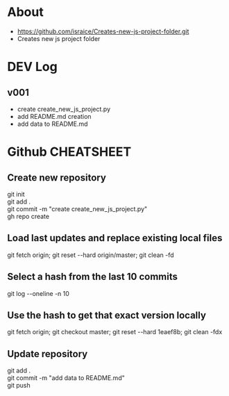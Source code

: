 # About
- https://github.com/israice/Creates-new-js-project-folder.git
- Creates new js project folder



# DEV Log
## v001
- create create_new_js_project.py 
- add README.md creation
- add data to README.md


# Github CHEATSHEET
## Create new repository
git init  
git add .  
git commit -m "create create_new_js_project.py"  
gh repo create  

## Load last updates and replace existing local files
git fetch origin; git reset --hard origin/master; git clean -fd  
## Select a hash from the last 10 commits
git log --oneline -n 10  
## Use the hash to get that exact version locally
git fetch origin; git checkout master; git reset --hard 1eaef8b; git clean -fdx  

## Update repository
git add .  
git commit -m "add data to README.md"  
git push
